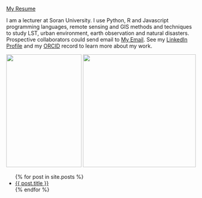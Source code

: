 [My Resume](https://azad77.github.io/AzadRasul.io/Resume/)

I am a lecturer at Soran University. I use Python, R and Javascript programming languages, remote sensing and GIS methods and techniques to study LST, urban environment, earth observation and natural disasters. Prospective collaborators could send email to [My Email](azad.rasul@soran.edu.iq). See my [LinkedIn Profile](https://www.linkedin.com/in/azad-rasul-1860abb1/)
and my [ORCID](https://orcid.org/0000-0001-5141-0577) record to learn more about my work.

<img src="https://octodex.github.com/images/pythocat.png" style="width:200px; height:300px">
<img src="https://software.nasa.gov/img/rstk/remote.sensing.png" style=" height:300px">
<ul>
  {% for post in site.posts %}
    <li>
      <a href="/github-pages-with-jekyll{{ post.url }}">{{ post.title }}</a>
    </li>
  {% endfor %}
</ul>
